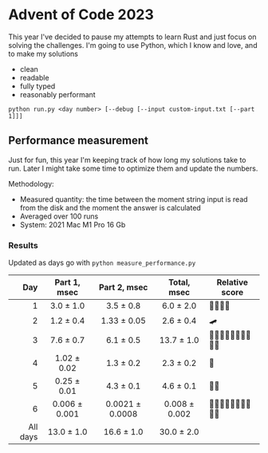 # Advent of Code 2023

This year I've decided to pause my attempts to learn Rust and just focus on solving the challenges.
I'm going to use Python, which I know and love, and to make my solutions
- clean
- readable
- fully typed
- reasonably performant

```shell
python run.py <day number> [--debug [--input custom-input.txt [--part 1]]]
```

## Performance measurement

Just for fun, this year I'm keeping track of how long my solutions take to run. Later I might take some time to
optimize them and update the numbers.

Methodology:
- Measured quantity: the time between the moment string input is read from the disk and the moment the answer is calculated
- Averaged over 100 runs
- System: 2021 Mac M1 Pro 16 Gb 

### Results

Updated as days go with `python measure_performance.py`

<!-- generated table start -->
**Day** | **Part 1**, msec | **Part 2**, msec | **Total**, msec | **Relative score**
---: | :---: | :---: | :---: | ---
1 | 3.0 ± 1.0 | 3.5 ± 0.8 | 6.0 ± 2.0 | 🐢🐢🐢🐢
2 | 1.2 ± 0.4 | 1.33 ± 0.05 | 2.6 ± 0.4 | 🛹
3 | 7.6 ± 0.7 | 6.1 ± 0.5 | 13.7 ± 1.0 | 🐢🐢🐢🐢🐢🐢🐢🐢🐢🐢
4 | 1.02 ± 0.02 | 1.3 ± 0.2 | 2.3 ± 0.2 | 🚀
5 | 0.25 ± 0.01 | 4.3 ± 0.1 | 4.6 ± 0.1 | 🐢🐢
6 | 0.006 ± 0.001 | 0.0021 ± 0.0008 | 0.008 ± 0.002 | 🚀🚀🚀🚀🚀🚀🚀🚀🚀🚀
All days | 13.0 ± 1.0 | 16.6 ± 1.0 | 30.0 ± 2.0 | 
<!-- generated table end -->
